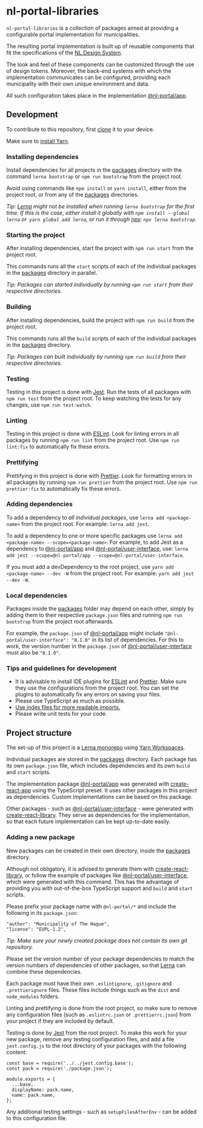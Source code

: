 # nl-portal-libraries
`nl-portal-libraries` is a collection of packages aimed at providing a configurable portal implementation for municipalities. 

The resulting portal implementation is built up of reusable components that fit the specifications of the [NL Design System](https://designsystem.gebruikercentraal.nl/). 

The look and feel of these components can be customized through the use of design tokens.
Moreover, the back-end systems with which the implementation communicates can be configured, providing each municipality with their own unique environment and data. 

All such configuration takes place in the implementation [@nl-portal/app](./packages/app).

## Development

To contribute to this repository, first [clone](https://git-scm.com/docs/git-clone) it to your device.

Make sure to [install Yarn](https://yarnpkg.com/getting-started/install).

### Installing dependencies

Install dependencies for all projects in the [packages](./packages) directory with the command `lerna bootstrap` or `npm run bootstrap` from the project root.

Avoid using commands like `npm install` or `yarn install`, either from the project root, or from any of the [packages](./packages) directories.

_Tip: [Lerna](https://github.com/lerna/lerna) might not be installed when running `lerna bootstrap` for the first time. If this is the case, either install it globally with `npm install --global lerna` or` yarn global add lerna`, or run it through [npx](https://www.npmjs.com/package/npx): `npx lerna bootstrap`._

### Starting the project

After installing dependencies, start the project with `npm run start` from the project root. 

This commands runs all the `start` scripts of each of the individual packages in the [packages](./packages) directory in parallel.

_Tip: Packages can started individually by running `npm run start` from their respective directories._

### Building

After installing dependencies, build the project with `npm run build` from the project root.

This commands runs all the `build` scripts of each of the individual packages in the [packages](./packages) directory.

_Tip: Packages can built individually by running `npm run build` from their respective directories._

### Testing

Testing in this project is done with [Jest](https://jestjs.io/). Run the tests of all packages with `npm run test` from the project root. To keep watching the tests for any changes, use `npm run test:watch`.

### Linting

Testing in this project is done with [ESLint](https://eslint.org/). Look for linting errors in all packages by running `npm run lint` from the project root. Use `npm run lint:fix` to automatically fix these errors.

### Prettifying

Prettifying in this project is done with [Prettier](https://prettier.io/). Look for formatting errors in all packages by running `npm run prettier` from the project root. Use `npm run prettier:fix` to automatically fix these errors.

### Adding dependencies

To add a dependency to _all individual packages_, use `lerna add <package-name>` from the project root. For example: `lerna add jest`. 

To add a dependency to one or more specific packages use `lerna add <package-name> --scope=<package-name>`. For example, to add Jest as a dependency to [@nl-portal/app](./packages/app) and [@nl-portal/user-interface](./packages/user-interface), use: `lerna add jest --scope=@nl-portal/app --scope=@nl-portal/user-interface`.

If you must add a devDependency to the root project, use `yarn add <package-name> --dev -W` from the project root. For example: `yarn add jest --dev -W`.

### Local dependencies

Packages inside the [packages](./packages) folder may depend on each other, simply by adding them to their respective `package.json` files and running `npm run bootstrap` from the project root afterwards. 

For example, the `package.json` of [@nl-portal/app](./packages/app) might include `"@nl-portal/user-interface": "0.1.0"` in its list of dependencies. For this to work, the version number in the `package.json` of [@nl-portal/user-interface](./packages/user-interface) must also be `"0.1.0"`.

### Tips and guidelines for development

* It is advisable to install IDE plugins for [ESLint](https://eslint.org/) and [Prettier](https://prettier.io/). Make sure they use the configurations from the project root. You can set the plugins to automatically fix any errors on saving your files.
* Please use TypeScript as much as possible.
* [Use index files for more readable imports.](https://www.bettercoder.io/best-practices/69/use-indexts-to-simplify-imports)
* Please write unit tests for your code.

## Project structure

The set-up of this project is a [Lerna monorepo](https://github.com/lerna/lerna) using [Yarn Workspaces](https://classic.yarnpkg.com/en/docs/workspaces/). 

Individual packages are stored in the [packages](./packages) directory. Each package has its own `package.json` file, which includes dependencies and its own `build` and `start` scripts.

The implementation package [@nl-portal/app](./packages/app) was generated with [create-react-app](https://create-react-app.dev/docs/adding-typescript/) using the TypeScript preset. It uses other packages in this project as dependencies. Custom implementations can be based on this package.

Other packages - such as [@nl-portal/user-interface](./packages/user-interface) - were generated with [create-react-library](https://www.npmjs.com/package/create-react-library). They serve as dependencies for the implementation, so that each future implementation can be kept up-to-date easily.

### Adding a new package

New packages can be created in their own directory, inside the [packages](./packages) directory. 

Although not obligatory, it is advised to generate them with [create-react-library](https://www.npmjs.com/package/create-react-library), or follow the example of packages like [@nl-portal/user-interface](./packages/user-interface), which were generated with this command. This has the advantage of providing you with out-of-the-box TypeScript support and `build` and `start` scripts.

Please prefix your package name with `@nl-portal/*` and include the following in its `package.json`:

```
"author": "Municipality of The Hague",
"license": "EUPL-1.2",
```

_Tip: Make sure your newly created package does not contain its own git repository._

Please set the version number of your package dependencies to match the version numbers of dependencies of other packages, so that [Lerna](https://github.com/lerna/lerna) can combine these dependencies.

Each package must have their own `.eslintignore`, `.gitignore` and `.prettierignore` files. These files include things such as the `dist` and `node_modules` folders.

Linting and prettifying is done from the root project, so make sure to remove any configuration files (such as `.eslintrc.json` or `.prettierrc.json`) from your project if they are included by default.

Testing is done by [Jest](https://jestjs.io/) from the root project. To make this work for your new package, remove any testing configuration files, and add a file `jest.config.js` to the root directory of your packages with the following content:

```
const base = require('../../jest.config.base');
const pack = require('./package.json');

module.exports = {
  ...base,
  displayName: pack.name,
  name: pack.name,
};
```
Any additional testing settings - such as `setupFilesAfterEnv` - can be added to this configuration file.
